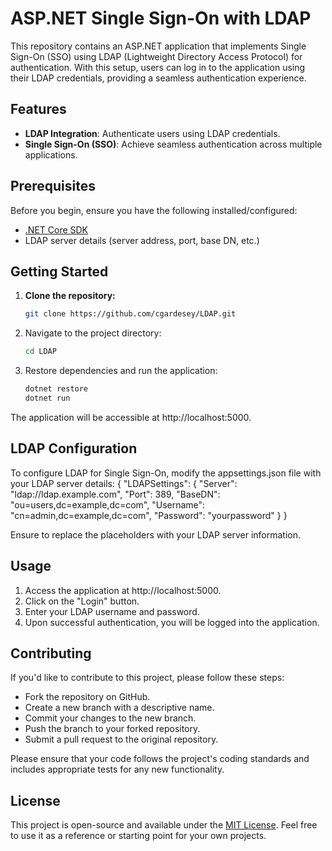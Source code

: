 # ASP.NET Single Sign-On with LDAP

This repository contains an ASP.NET application that implements Single Sign-On (SSO) using LDAP (Lightweight Directory Access Protocol) for authentication. With this setup, users can log in to the application using their LDAP credentials, providing a seamless authentication experience.

## Features

- **LDAP Integration**: Authenticate users using LDAP credentials.
- **Single Sign-On (SSO)**: Achieve seamless authentication across multiple applications.

## Prerequisites

Before you begin, ensure you have the following installed/configured:

- [.NET Core SDK](https://dotnet.microsoft.com/download)
- LDAP server details (server address, port, base DN, etc.)

## Getting Started

1. **Clone the repository:**
   ```bash
   git clone https://github.com/cgardesey/LDAP.git

2. Navigate to the project directory:
   ```bash
   cd LDAP

3. Restore dependencies and run the application:
   ```bash
   dotnet restore
   dotnet run

The application will be accessible at http://localhost:5000.

## LDAP Configuration

To configure LDAP for Single Sign-On, modify the appsettings.json file with your LDAP server details:
  {
  "LDAPSettings": {
    "Server": "ldap://ldap.example.com",
    "Port": 389,
    "BaseDN": "ou=users,dc=example,dc=com",
    "Username": "cn=admin,dc=example,dc=com",
    "Password": "yourpassword"
   }
 }

Ensure to replace the placeholders with your LDAP server information.

## Usage
1. Access the application at http://localhost:5000.
2. Click on the "Login" button.
3. Enter your LDAP username and password.
4. Upon successful authentication, you will be logged into the application.

## Contributing
If you'd like to contribute to this project, please follow these steps:
- Fork the repository on GitHub.
- Create a new branch with a descriptive name.
- Commit your changes to the new branch.
- Push the branch to your forked repository.
- Submit a pull request to the original repository.

Please ensure that your code follows the project's coding standards and includes appropriate tests for any new functionality.

## License
This project is open-source and available under the [MIT License](https://opensource.org/licenses/MIT). Feel free to use it as a reference or starting point for your own projects.
